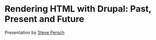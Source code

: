 Rendering HTML with Drupal: Past, Present and Future
===================

Presentation by [Steve Persch](http://palantir.net/about/team/steve-persch)
